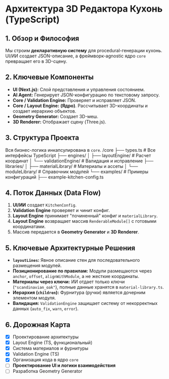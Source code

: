 # Архитектура 3D Редактора Кухонь (TypeScript)

## 1. Обзор и Философия

Мы строим **декларативную систему** для procedural-генерации кухонь. UI/ИИ создает JSON-описание, а фреймворк-agnostic ядро `core` превращает его в 3D-сцену.

## 2. Ключевые Компоненты

*   **UI (Next.js):** Слой представления и управления состоянием.
*   **AI Agent:** Генерирует JSON-конфигурацию по текстовому запросу.
*   **Core / Validation Engine:** Проверяет и исправляет JSON.
*   **Core / Layout Engine:** **(Ядро)**. Рассчитывает 3D-координаты и создает иерархию объектов.
*   **Geometry Generator:** Создает 3D-меш.
*   **3D Renderer:** Отображает сцену (Three.js).

## 3. Структура Проекта

Вся бизнес-логика инкапсулирована в `core`.
/core
├── types.ts                    # Все интерфейсы TypeScript
├── engines/
│   ├── layoutEngine/           # Расчет координат
│   └── validationEngine/       # Валидация и исправление
├── libraries/
│   ├── materialLibrary/        # Материалы и ассеты
│   └── moduleLibrary/          # Справочник модулей
└── examples/                   # Примеры конфигураций
    ├── example-kitchen-config.ts 


## 4. Поток Данных (Data Flow)

1.  **UI/ИИ** создает `KitchenConfig`.
2.  **Validation Engine** проверяет и чинит конфиг.
3.  **Layout Engine** принимает "починенный" конфиг и `materialLibrary`.
4.  **Layout Engine** возвращает массив `RenderableModule[]` с готовыми координатами.
5.  Массив передается в **Geometry Generator** и **3D Renderer**.

## 5. Ключевые Архитектурные Решения

*   **`layoutLines`:** Явное описание стен для последовательного размещения модулей.
*   **Позиционирование по правилам:** Модули размещаются через `anchor`, `offset`, `alignWithModule`, а не жесткие координаты.
*   **Материалы через ключи:** ИИ отдает только ключи (`"scandinavian_oak"`), полные данные хранятся в `material-library.ts`.
*   **Иерархия (`children`):** Фурнитура (ручки) является дочерним элементом модуля.
*   **Валидация:** `ValidationEngine` защищает систему от некорректных данных (`auto_fix`, `warn`, `error`).

## 6. Дорожная Карта

- [x] Проектирование архитектуры
- [x] Layout Engine (TS, функциональный)
- [x] Система материалов и фурнитуры
- [x] Validation Engine (TS)
- [x] Организация кода в ядро `core`
- [ ] **Проектирование UI и логики взаимодействия**
- [ ] Разработка Geometry Generator